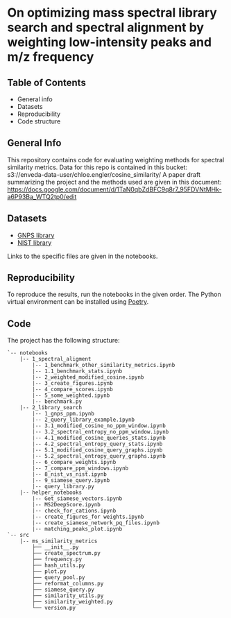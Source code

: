 # On optimizing mass spectral library search and spectral alignment by weighting low-intensity peaks and m/z frequency

## Table of Contents

- General info
- Datasets
- Reproducibility
- Code structure

## General Info
This repository contains code for evaluating weighting methods for spectral similarity metrics. 
Data for this repo is contained in this bucket: s3://enveda-data-user/chloe.engler/cosine_similarity/
A paper draft summarizing the project and the methods used are given in this document: https://docs.google.com/document/d/1TaN0qbZdBFC9q8r7_95FDVNtMHk-a6P93Ba_WTQ2tp0/edit

## Datasets
- [GNPS library](https://gnps.ucsd.edu/)
- [NIST library](https://chemdata.nist.gov/)

Links to the specific files are given in the notebooks.

## Reproducibility
To reproduce the results, run the notebooks in the given order.
The Python virtual environment can be installed using [Poetry](https://python-poetry.org/).

## Code
The project has the following structure:

```
`-- notebooks
    |-- 1_spectral_aligment
        |-- 1_benchmark_other_similarity_metrics.ipynb
        |-- 1.1_benchmark_stats.ipynb
        |-- 2_weighted_modified_cosine.ipynb
        |-- 3_create_figures.ipynb
        |-- 4_compare_scores.ipynb
        |-- 5_some_weighted.ipynb
        |-- benchmark.py
    |-- 2_library_search
        |-- 1_gnps_ppm.ipynb
        |-- 2_query_library_example.ipynb
        |-- 3.1_modified_cosine_no_ppm_window.ipynb
        |-- 3.2_spectral_entropy_no_ppm_window.ipynb
        |-- 4.1_modified_cosine_queries_stats.ipynb
        |-- 4.2_spectral_entropy_query_stats.ipynb
        |-- 5.1_modified_cosine_query_graphs.ipynb
        |-- 5.2_spectral_entropy_query_graphs.ipynb
        |-- 6_compare_weights.ipynb
        |-- 7_compare_ppm_windows.ipynb
        |-- 8_nist_vs_nist.ipynb
        |-- 9_siamese_query.ipynb
        |-- query_library.py
    |-- helper_notebooks
        |-- Get_siamese_vectors.ipynb
        |-- MS2DeepScore.ipynb
        |-- check_for_cations.ipynb
        |-- create_figures_for weights.ipynb
        |-- create_siamese_network_pq_files.ipynb
        |-- matching_peaks_plot.ipynb
`-- src
    |-- ms_similarity_metrics
        ├── __init__.py
        ├── create_spectrum.py
        ├── frequency.py
        ├── hash_utils.py
        ├── plot.py
        ├── query_pool.py
        ├── reformat_columns.py
        ├── siamese_query.py
        ├── similarity_utils.py
        ├── similarity_weighted.py
        └── version.py

```
